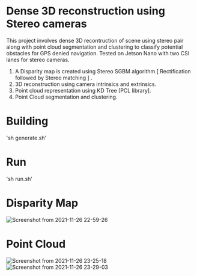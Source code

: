 # Dense 3D reconstruction using Stereo cameras
This project involves dense 3D recontruction of scene using stereo pair along with point cloud segmentation and clustering to classify potential obstacles for GPS denied navigation. 
Tested on Jetson Nano with two CSI lanes for stereo cameras.

1. A Disparity map is created using Stereo SGBM algorithm [ Rectification followed by Stereo matching ] . 
2. 3D reconstruction using camera intrinsics and extrinsics. 
3. Point cloud representation using KD Tree [PCL library].
4. Point Cloud segmentation and clustering.


# Building

 'sh generate.sh'

# Run

 'sh run.sh'
 
 # Disparity Map
 ![Screenshot from 2021-11-26 22-59-26](https://user-images.githubusercontent.com/21309793/143617177-e5a7da21-9ebf-4915-adeb-9dcfb64e7a83.png)

# Point Cloud
 

![Screenshot from 2021-11-26 23-25-18](https://user-images.githubusercontent.com/21309793/143617687-93891331-ddfe-4518-b993-c3187f923e7b.png)
![Screenshot from 2021-11-26 23-29-03](https://user-images.githubusercontent.com/21309793/143617690-940f22a6-9e5c-462b-bbbe-54267cdc80cc.png)
